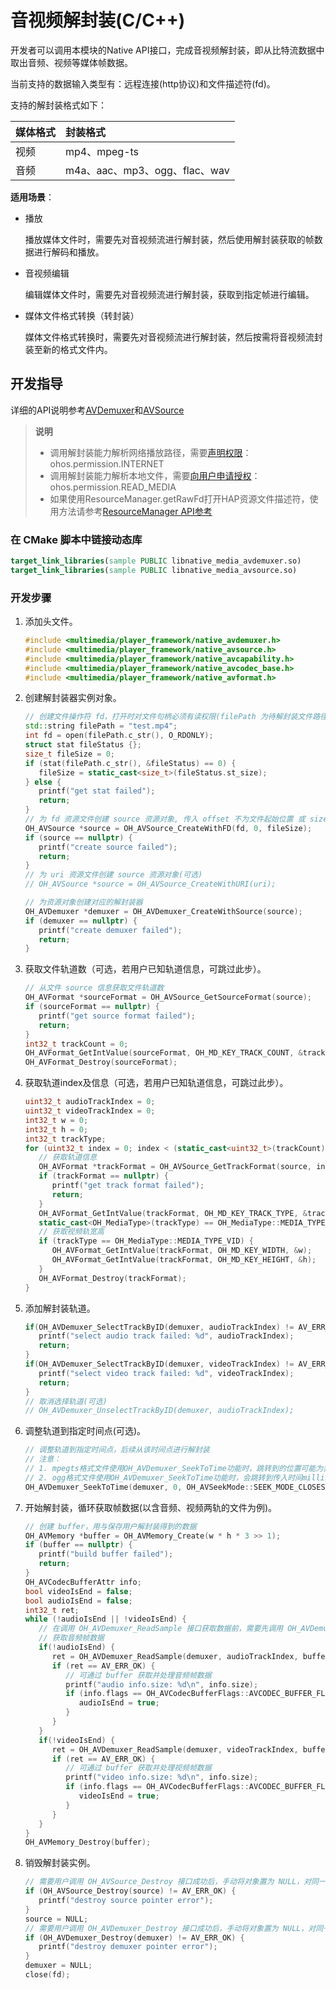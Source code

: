 # 音视频解封装(C/C++)

开发者可以调用本模块的Native API接口，完成音视频解封装，即从比特流数据中取出音频、视频等媒体帧数据。

当前支持的数据输入类型有：远程连接(http协议)和文件描述符(fd)。

支持的解封装格式如下：

| 媒体格式  | 封装格式                      |
| -------- | :----------------------------|
| 视频     | mp4、mpeg-ts                  |
| 音频      | m4a、aac、mp3、ogg、flac、wav |

**适用场景**：

- 播放
  
  播放媒体文件时，需要先对音视频流进行解封装，然后使用解封装获取的帧数据进行解码和播放。

- 音视频编辑
  
  编辑媒体文件时，需要先对音视频流进行解封装，获取到指定帧进行编辑。

- 媒体文件格式转换（转封装）

  媒体文件格式转换时，需要先对音视频流进行解封装，然后按需将音视频流封装至新的格式文件内。

## 开发指导

详细的API说明参考[AVDemuxer](../reference/native-apis/_a_v_demuxer.md)和[AVSource](../reference/native-apis/_a_v_source.md)

> **说明**
>
> - 调用解封装能力解析网络播放路径，需要[声明权限](../security/AccessToken/declare-permissions.md)：ohos.permission.INTERNET
> - 调用解封装能力解析本地文件，需要[向用户申请授权](../security/AccessToken/request-user-authorization.md)：ohos.permission.READ_MEDIA
> - 如果使用ResourceManager.getRawFd打开HAP资源文件描述符，使用方法请参考[ResourceManager API参考](../reference/apis/js-apis-resource-manager.md#getrawfd9)

### 在 CMake 脚本中链接动态库

``` cmake
target_link_libraries(sample PUBLIC libnative_media_avdemuxer.so)
target_link_libraries(sample PUBLIC libnative_media_avsource.so)
```

### 开发步骤

1. 添加头文件。

   ```c++
   #include <multimedia/player_framework/native_avdemuxer.h>
   #include <multimedia/player_framework/native_avsource.h>
   #include <multimedia/player_framework/native_avcapability.h>
   #include <multimedia/player_framework/native_avcodec_base.h>
   #include <multimedia/player_framework/native_avformat.h>
   ```

2. 创建解封装器实例对象。

   ``` c++
   // 创建文件操作符 fd，打开时对文件句柄必须有读权限(filePath 为待解封装文件路径，需预置文件，保证路径指向的文件存在)
   std::string filePath = "test.mp4";
   int fd = open(filePath.c_str(), O_RDONLY);
   struct stat fileStatus {};
   size_t fileSize = 0;
   if (stat(filePath.c_str(), &fileStatus) == 0) {
      fileSize = static_cast<size_t>(fileStatus.st_size);
   } else {
      printf("get stat failed");
      return;
   }
   // 为 fd 资源文件创建 source 资源对象, 传入 offset 不为文件起始位置 或 size 不为文件大小时，可能会因不能获取完整数据导致 source 创建失败、或后续解封装失败等问题
   OH_AVSource *source = OH_AVSource_CreateWithFD(fd, 0, fileSize);
   if (source == nullptr) {
      printf("create source failed");
      return;
   }
   // 为 uri 资源文件创建 source 资源对象(可选)
   // OH_AVSource *source = OH_AVSource_CreateWithURI(uri);
   ```

   ```c++
   // 为资源对象创建对应的解封装器
   OH_AVDemuxer *demuxer = OH_AVDemuxer_CreateWithSource(source);
   if (demuxer == nullptr) {
      printf("create demuxer failed");
      return;
   }
   ```

3. 获取文件轨道数（可选，若用户已知轨道信息，可跳过此步）。

   ``` c++
   // 从文件 source 信息获取文件轨道数
   OH_AVFormat *sourceFormat = OH_AVSource_GetSourceFormat(source);
   if (sourceFormat == nullptr) {
      printf("get source format failed");
      return;
   }
   int32_t trackCount = 0;
   OH_AVFormat_GetIntValue(sourceFormat, OH_MD_KEY_TRACK_COUNT, &trackCount);
   OH_AVFormat_Destroy(sourceFormat);
   ```

4. 获取轨道index及信息（可选，若用户已知轨道信息，可跳过此步）。

   ``` c++
   uint32_t audioTrackIndex = 0;
   uint32_t videoTrackIndex = 0;
   int32_t w = 0;
   int32_t h = 0;
   int32_t trackType;
   for (uint32_t index = 0; index < (static_cast<uint32_t>(trackCount)); index++) {
      // 获取轨道信息
      OH_AVFormat *trackFormat = OH_AVSource_GetTrackFormat(source, index);
      if (trackFormat == nullptr) {
         printf("get track format failed");
         return;
      }
      OH_AVFormat_GetIntValue(trackFormat, OH_MD_KEY_TRACK_TYPE, &trackType);
      static_cast<OH_MediaType>(trackType) == OH_MediaType::MEDIA_TYPE_AUD ? audioTrackIndex = index : videoTrackIndex = index;
      // 获取视频轨宽高
      if (trackType == OH_MediaType::MEDIA_TYPE_VID) {
         OH_AVFormat_GetIntValue(trackFormat, OH_MD_KEY_WIDTH, &w);
         OH_AVFormat_GetIntValue(trackFormat, OH_MD_KEY_HEIGHT, &h);
      }
      OH_AVFormat_Destroy(trackFormat);
   }
   ```

5. 添加解封装轨道。

   ``` c++
   if(OH_AVDemuxer_SelectTrackByID(demuxer, audioTrackIndex) != AV_ERR_OK){
      printf("select audio track failed: %d", audioTrackIndex);
      return;
   }
   if(OH_AVDemuxer_SelectTrackByID(demuxer, videoTrackIndex) != AV_ERR_OK){
      printf("select video track failed: %d", videoTrackIndex);
      return;
   }
   // 取消选择轨道(可选)
   // OH_AVDemuxer_UnselectTrackByID(demuxer, audioTrackIndex);
   ```

6. 调整轨道到指定时间点(可选)。

   ``` c++
   // 调整轨道到指定时间点，后续从该时间点进行解封装
   // 注意：
   // 1. mpegts格式文件使用OH_AVDemuxer_SeekToTime功能时，跳转到的位置可能为非关键帧。可在跳转后调用OH_AVDemuxer_ReadSample，通过获取到的OH_AVCodecBufferAttr判断当前帧是否为关键帧。若非关键帧影响应用侧显示等功能，可在跳转后循环读取，获取到后续第一帧关键帧后，再进行解码等处理。
   // 2. ogg格式文件使用OH_AVDemuxer_SeekToTime功能时，会跳转到传入时间millisecond所在时间间隔(秒)的起始处，可能会导致一定数量的帧误差。
   OH_AVDemuxer_SeekToTime(demuxer, 0, OH_AVSeekMode::SEEK_MODE_CLOSEST_SYNC);
   ```

7. 开始解封装，循环获取帧数据(以含音频、视频两轨的文件为例)。

   ``` c++
   // 创建 buffer，用与保存用户解封装得到的数据
   OH_AVMemory *buffer = OH_AVMemory_Create(w * h * 3 >> 1);
   if (buffer == nullptr) {
      printf("build buffer failed");
      return;
   }
   OH_AVCodecBufferAttr info;
   bool videoIsEnd = false;
   bool audioIsEnd = false;
   int32_t ret;
   while (!audioIsEnd || !videoIsEnd) {
      // 在调用 OH_AVDemuxer_ReadSample 接口获取数据前，需要先调用 OH_AVDemuxer_SelectTrackByID 选中需要获取数据的轨道
      // 获取音频帧数据
      if(!audioIsEnd) {
         ret = OH_AVDemuxer_ReadSample(demuxer, audioTrackIndex, buffer, &info);
         if (ret == AV_ERR_OK) {
            // 可通过 buffer 获取并处理音频帧数据
            printf("audio info.size: %d\n", info.size);
            if (info.flags == OH_AVCodecBufferFlags::AVCODEC_BUFFER_FLAGS_EOS) {
               audioIsEnd = true;
            }
         }
      }
      if(!videoIsEnd) {
         ret = OH_AVDemuxer_ReadSample(demuxer, videoTrackIndex, buffer, &info);
         if (ret == AV_ERR_OK) {
            // 可通过 buffer 获取并处理视频帧数据
            printf("video info.size: %d\n", info.size);
            if (info.flags == OH_AVCodecBufferFlags::AVCODEC_BUFFER_FLAGS_EOS) {
               videoIsEnd = true;
            }
         }
      }
   }
   OH_AVMemory_Destroy(buffer);
   ```

8. 销毁解封装实例。

   ``` c++
   // 需要用户调用 OH_AVSource_Destroy 接口成功后，手动将对象置为 NULL，对同一对象重复调用 OH_AVSource_Destroy 会导致程序错误
   if (OH_AVSource_Destroy(source) != AV_ERR_OK) {
      printf("destroy source pointer error");
   }
   source = NULL;
   // 需要用户调用 OH_AVDemuxer_Destroy 接口成功后，手动将对象置为 NULL，对同一对象重复调用 OH_AVDemuxer_Destroy 会导致程序错误
   if (OH_AVDemuxer_Destroy(demuxer) != AV_ERR_OK) {
      printf("destroy demuxer pointer error");
   }
   demuxer = NULL;
   close(fd);
   ```
